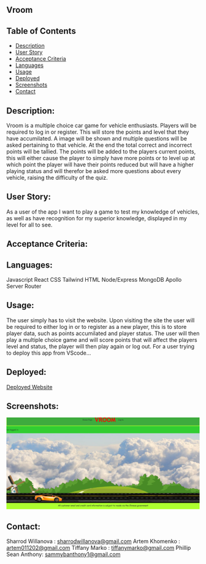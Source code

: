 ## Vroom

## Table of Contents

- [Description](#description)
- [User Story](#user-story)
- [Acceptance Criteria](#acceptance-criteria)
- [Languages](#languages)
- [Usage](#usage)
- [Deployed](#deployed)
- [Screenshots](#screenshots)
- [Contact](#contact)

## Description:

Vroom is a multiple choice car game for vehicle enthusiasts. Players will be required to log in or register. This will store the points and level that they have accumilated. A image will be shown and multiple questions will be asked pertaining to that vehicle. At the end the total correct and incorrect points will be tallied. The points will be added to the players current points, this will either cause the player to simply have more points or to level up at which point the player will have their points reduced but will have a higher playing status and will therefor be asked more questions about every vehicle, raising the difficulty of the quiz.

## User Story:

As a user of the app
I want to play a game to test my knowledge of vehicles, as well as have recognition for my superior knowledge, displayed in my level for all to see.

## Acceptance Criteria:

## Languages:

Javascript
React
CSS
Tailwind
HTML
Node/Express
MongoDB
Apollo Server
Router

## Usage:

The user simply has to visit the website. Upon visiting the site the user will be required to either log in or to register as a new player, this is to store player data, such as points accumilated and player status. The user will then play a multiple choice game and will score points that will affect the players level and status, the player will then play again or log out.
For a user trying to deploy this app from VScode...

## Deployed:

[Deployed Website]()

## Screenshots:

![Home Page](/public/images/screenhome.png "Main Screen")


## Contact:

Sharrod Willanova : sharrodwillanova@gmail.com
Artem Khomenko : artem011202@gmail.com
Tiffany Marko : tiffanymarko@gmail.com
Phillip Sean Anthony: sammybanthony1@gmail.com
